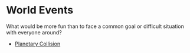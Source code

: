 # World Events

What would be more fun than to face a common goal or difficult situation with everyone around?

- [Planetary Collision](./planetary_collision.md)